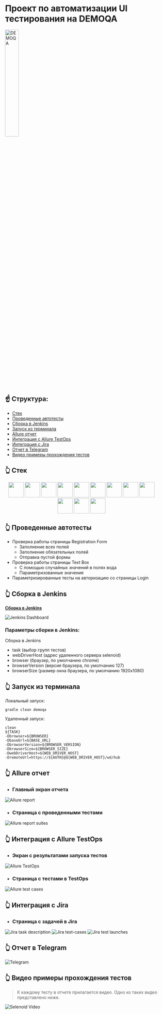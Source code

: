 # Проект по автоматизации UI тестирования на DEMOQA
<a href="https://demoqa.com/"><img width="30%" title="DEMOQA" src="images/icons/Toolsqa.jpg"></a>

## :point_up: Структура:

- <a href="#point_up_2-технологии-и-инструменты">Стек</a>
- <a href="#point_up_2-проведенные автотесты">Проведенные автотесты</a>
- <a href="#point_up_2-сборка-в-Jenkins">Сборка в Jenkins</a>
- <a href="#point_up_2-запуск-из-терминала">Запуск из терминала</a>
- <a href="#point_up_2-allure-отчет">Allure отчет</a>
- <a href="#point_up_2-интеграция-с-allure-testops">Интеграция с Allure TestOps</a>
- <a href="#point_up_2-интеграция-с-jira">Интеграция с Jira</a>
- <a href="#point_up_2-отчет-в-telegram">Отчет в Telegram</a>
- <a href="#point_up_2-видео-примеры-прохождения-тестов">Видео примеры прохождения тестов</a>

## :point_up_2: Стек
<p align="center">
<img src="images/icons/Java.svg" width="50" />
<img src="images/icons/Intelij_IDEA.svg" width="50" />
<img src="images/icons/GitHub.svg" width="50" />
<img src="images/icons/JUnit5.svg" width="50" />
<img src="images/icons/Selenide.svg" width="50" />
<img src="images/icons/Selenoid.svg" width="50" />
<img src="images/icons/Gradle.svg" width="50" />
<img src="images/icons/Jenkins.svg" width="50" />
<img src="images/icons/Allure_Report.svg" width="50" />
<img src="images/icons/AllureTestOps.svg" width="50" />
<img src="images/icons/Telegram.svg" width="50" />
<img src="images/icons/Jira.svg" width="50" />
</p>

## :point_up_2: Проведенные автотесты
- Проверка работы страницы Registration Form
  - Заполнение всех полей
  - Заполнение обязательных полей
  - Отправка пустой формы
- Проверка работы страницы Text Box
  - С помощью случайных значений в полях вода
  - Параметризованные значения
- Параметризированные тесты на авторизацию со страницы Login

## :point_up_2: Сборка в Jenkins
[**Сборка в Jenkins**](https://jenkins.autotests.cloud/job/jenkins-demoqa-tests/)
<p>
<img title="Jenkins Dashboard" src="images/screenshots/jenkins-project.png">
</p>

### Параметры сборки в Jenkins:
Сборка в Jenkins

- task (выбор групп тестов)
- webDriverHost (адрес удаленного сервера selenoid)
- browser (браузер, по умолчанию chrome)
- browserVersion (версия браузера, по умолчанию 127)
- browserSize (размер окна браузера, по умолчанию 1920x1080)

## :point_up_2: Запуск из терминала
Локальный запуск:
```
gradle clean demoqa
```
Удаленный запуск:
```
clean 
${TASK} 
-Dbrowser=${BROWSER}
-DbaseUrl=${BASE_URL}
-DbrowserVersion=${BROWSER_VERSION}
-DbrowserSize=${BROWSER_SIZE} 
-DwebDriverHost=${WEB_DRIVER_HOST}
-DremoteUrl=https://${AUTH}@${WEB_DRIVER_HOST}/wd/hub
```

## :point_up_2: Allure отчет
- ### Главный экран отчета
<p>
<img title="Allure report" src="images/screenshots/allure-report.png">
</p>

- ### Страница с проведенными тестами
<p>
<img title="Allure report suites" src="images/screenshots/allure-report-suites.png">
</p>

## :point_up_2: Интеграция с Allure TestOps
- ### Экран с результатами запуска тестов
<p>
<img title="Allure TestOps" src="images/screenshots/allure-test-ops.png">
</p>

- ### Страница с тестами в TestOps
<p>
<img title="Allure test cases" src="images/screenshots/allure-test-ops-tests.png">
</p>

## :point_up_2: Интеграция с Jira
- ### Страница с задачей в Jira
<p>
<img title="Jira task description" src="images/screenshots/jira-task.png">
<img title="Jira test-cases" src="images/screenshots/jira-allure-test-case.png">
<img title="Jira test launches" src="images/screenshots/jira-allure-launches.png">
</p>

## :point_up_2: Отчет в Telegram
<p>
<img title="Telegram" src="images/screenshots/Telegram.png">
</p>

## :point_up_2: Видео примеры прохождения тестов
> К каждому тесту в отчете прилагается видео. Одно из таких видео представлено ниже.
<p>
  <img title="Selenoid Video" src="images/gif/selenoid.gif">
</p>